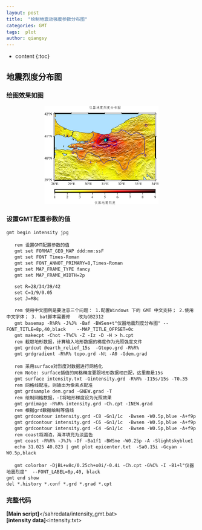 ```yaml
---
layout: post
title:  "绘制地震动强度参数分布图"
categories: GMT
tags:  plot
author: qiangsy
---
```


* content
{:toc}

## **地震烈度分布图**<br/>

### 绘图效果如图
<div align='center'><img src="/picture/intensity.jpg" width="60%"></div>

### 设置GMT配置参数的值
```
gmt begin intensity jpg

   rem 设置GMT配置参数的值
   gmt set FORMAT_GEO_MAP ddd:mm:ssF
   gmt set FONT Times-Roman
   gmt set FONT_ANNOT_PRIMARY=8,Times-Roman
   gmt set MAP_FRAME_TYPE fancy
   gmt set MAP_FRAME_WIDTH=2p
```
```
   set R=28/34/39/42
   set C=1/9/0.05
   set J=M8c
```
```
   rem 使用中文图例是要注意三个问题： 1.配置Windows 下的 GMT 中文支持； 2.使用中文字体； 3. bat脚本需要修   改为GB2312
   gmt basemap -R%R% -J%J% -Baf -BWSen+t"仪器地震烈度分布图" --FONT_TITLE=8p,40,black    --MAP_TITLE_OFFSET=0c
   gmt makecpt -Chot -T%C% -Z -Iz -D -H > h.cpt
   rem 截取地形数据，计算输入地形数据的梯度作为光照强度文件
   gmt grdcut @earth_relief_15s  -Gtopo.grd -R%R%
   gmt grdgradient -R%R% topo.grd -Nt -A0 -Gdem.grad
   
   rem 采用surface对烈度对数据进行网格化
   rem Note: surface插值的网格精度要跟地形数据相匹配，这里都是15s
   gmt surface intensity.txt -Gintensity.grd -R%R% -I15s/15s -T0.35 
   rem 网格线配准，则输出为像素点配准
   gmt grdsample dem.grad -GNEW.grad -T
   rem 绘制网格数据，-I将地形梯度设为光照效果
   gmt grdimage -R%R% intensity.grd -Ch.cpt -INEW.grad
   rem 根据grd数据绘制等值线
   gmt grdcontour intensity.grd -C8 -Gn1/1c  -Bwsen -W0.5p,blue -A+f9p
   gmt grdcontour intensity.grd -C6 -Gn1/1c  -Bwsen -W0.5p,blue -A+f9p
   gmt grdcontour intensity.grd -C4 -Gn1/1c  -Bwsen -W0.5p,blue -A+f9p
   rem coast将湖泊，海洋填充为淡蓝色
   gmt coast -R%R% -J%J% -Df -Ba1f1 -BWSne -W0.25p -A -Slightskyblue1
   echo 31.025 40.823 | gmt plot epicenter.txt  -Sa0.15i -Gcyan -W0.5p,black
   
   gmt colorbar -DjBL+w8c/0.25ch+o0i/-0.4i -Ch.cpt -G%C% -I -B1+l"仪器地震烈度"  --FONT_LABEL=8p,40, black
gmt end show
del *.history *.conf *.grd *.grad *.cpt
```

### 完整代码
**[Main script]**</sahredata/intensity_gmt.bat><br>
**[intensity data]**<intensity.txt>
